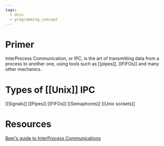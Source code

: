 ```yaml
---
tags:
  - Unix
  - programming_concept
---
```

# Primer
InterProcess Communication, or IPC, is the art of transmitting data from a process to another one, using tools such as [[pipes]], [[FIFOs]] and many other mechanics.

# Types of [[Unix]] IPC
[[Signals]]
[[Pipes]]
[[FIFOs]]
[[Semaphores]]
[[Unix sockets]]

# Resources
[Beej's guide to InterProcess Communications](https://beej.us/guide/bgipc/)